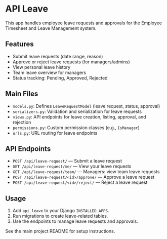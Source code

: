# API Leave

This app handles employee leave requests and approvals for the Employee Timesheet and Leave Management system.

## Features
- Submit leave requests (date range, reason)
- Approve or reject leave requests (for managers/admins)
- View personal leave history
- Team leave overview for managers
- Status tracking: Pending, Approved, Rejected

## Main Files
- `models.py`: Defines `LeaveRequestModel` (leave request, status, approval)
- `serializers.py`: Validation and serialization for leave requests
- `views.py`: API endpoints for leave creation, listing, approval, and rejection
- `permissions.py`: Custom permission classes (e.g., `IsManager`)
- `urls.py`: URL routing for leave endpoints

## API Endpoints
- `POST /api/leave-request/` — Submit a leave request
- `GET /api/leave-request/me/` — View your leave requests
- `GET /api/leave-request/team/` — Managers: view team leave requests
- `POST /api/leave-request/<id>/approve/` — Approve a leave request
- `POST /api/leave-request/<id>/reject/` — Reject a leave request

## Usage
1. Add `api_leave` to your Django `INSTALLED_APPS`.
2. Run migrations to create leave-related tables.
3. Use the endpoints to manage leave requests and approvals.

See the main project README for setup instructions.

